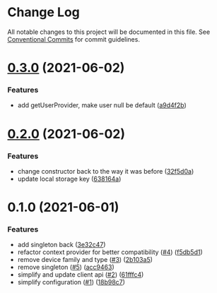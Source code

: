 # Change Log

All notable changes to this project will be documented in this file.
See [Conventional Commits](https://conventionalcommits.org) for commit guidelines.

# [0.3.0](https://github.com/amplitude/experiment-js-client/compare/v0.2.0...v0.3.0) (2021-06-02)


### Features

* add getUserProvider, make user null be default ([a9d4f2b](https://github.com/amplitude/experiment-js-client/commit/a9d4f2b518b76429797df0f0e107c10bb4b68c87))





# [0.2.0](https://github.com/amplitude/experiment-js-client/compare/v0.1.0...v0.2.0) (2021-06-02)


### Features

* change constructor back to the way it was before ([32f5d0a](https://github.com/amplitude/experiment-js-client/commit/32f5d0a8e3374ba5c55d52c52bba5e160a6814d8))
* update local storage key ([638164a](https://github.com/amplitude/experiment-js-client/commit/638164a7abfd17ea532a77e22cfae46918d27231))





# 0.1.0 (2021-06-01)


### Features

* add singleton back ([3e32c47](https://github.com/amplitude/experiment-js-client/commit/3e32c47876501ed2093727f61c8280904a3b2462))
* refactor context provider for better compatibility ([#4](https://github.com/amplitude/experiment-js-client/issues/4)) ([f5db5d1](https://github.com/amplitude/experiment-js-client/commit/f5db5d198f8cd463ba5292d871ccec55da31fbfb))
* remove device family and type ([#3](https://github.com/amplitude/experiment-js-client/issues/3)) ([2b103a5](https://github.com/amplitude/experiment-js-client/commit/2b103a5837d2204e86358655e14b443e3f88f9b0))
* remove singleton ([#5](https://github.com/amplitude/experiment-js-client/issues/5)) ([acc9463](https://github.com/amplitude/experiment-js-client/commit/acc94630566250749e6df417d4377cf3c042cc68))
* simplify and update client api ([#2](https://github.com/amplitude/experiment-js-client/issues/2)) ([61fffc4](https://github.com/amplitude/experiment-js-client/commit/61fffc44ef7c23ad6dbe9ad3d3a77d070b3d1845))
* simplify configuration ([#1](https://github.com/amplitude/experiment-js-client/issues/1)) ([18b98c7](https://github.com/amplitude/experiment-js-client/commit/18b98c78101683e14db751810daf9e1214ba2750))
